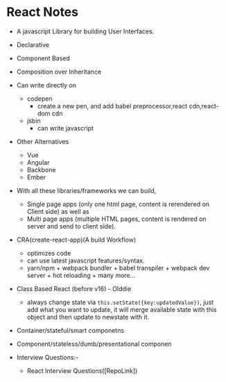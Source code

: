# React Notes

- A javascript Library for building User Interfaces.

- Declarative
- Component Based
- Composition over Inheritance

- Can write directly on

  - codepen
    - create a new pen, and add babel preprocessor,react cdn,react-dom cdn
  - jsbin
    - can write javascript

- Other Alternatives

  - Vue
  - Angular
  - Backbone
  - Ember

- With all these libraries/frameworks we can build,

  - Single page apps (only one html page, content is rerendered on Client side) as well as
  - Multi page apps (multiple HTML pages, content is rendered on server and send to client side).

- CRA(create-react-app)(A build Workflow)

  - optimizes code
  - can use latest javascript features/syntax.
  - yarn/npm + webpack bundler + babel transpiler + webpack dev server + hot reloading + many more...

- Class Based React (before v16) - Olddie

  - always change state via `this.setState({key:updatedValue})`, just add what you want to update, it will merge available state with this object and then update to newstate with it.

- Container/stateful/smart componetns
- Component/stateless/dumb/presentational componen

- Interview Questions:-
  - React Interview Questions([RepoLink])

